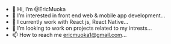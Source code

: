 - 👋 Hi, I’m @EricMuoka
- 👀 I’m interested in front end web & mobile app development...
- 🌱 I currently work with React js, React Native...
- 💞️ I’m looking to work on projects related to my intrests...
- 📫 How to reach me ericmuoka1@gmail.com...

<!---
EricMuoka/EricMuoka is a ✨ special ✨ repository because its `README.md` (this file) appears on your GitHub profile.
You can click the Preview link to take a look at your changes.
--->
